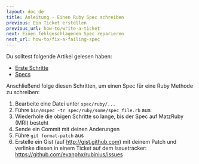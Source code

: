 ```yaml
---
layout: doc_de
title: Anleitung - Einen Ruby Spec schreiben
previous: Ein Ticket erstellen
previous_url: how-to/write-a-ticket
next: Einen fehlgeschlagenen Spec reparieren
next_url: how-to/fix-a-failing-spec
---
```


Du solltest folgende Artikel gelesen haben:

  *  [Erste Schritte](/doc/de/getting-started/)
  *  [Specs](/doc/de/specs/)

Anschließend folge diesen Schritten, um einen Spec für eine Ruby Methode zu 
schreiben:

  1. Bearbeite eine Datei unter `spec/ruby/...`
  2. Führe `bin/mspec -tr spec/ruby/some/spec_file.rb` aus
  3. Wiederhole die obigen Schritte so lange, bis der Spec auf MatzRuby (MRI) 
     besteht
  4. Sende ein Commit mit deinen Anderungen
  7. Führe `git format-patch` aus
  8. Erstelle ein Gist (auf http://gist.github.com) mit deinem Patch und 
     verlinke diesen in einem Ticket auf dem Issuetracker:
     <https://github.com/evanphx/rubinius/issues>
